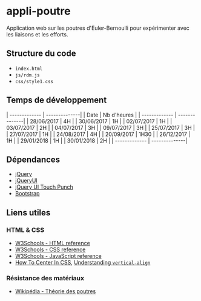 # appli-poutre

Application web sur les poutres d'Euler-Bernoulli pour expérimenter avec les liaisons et les efforts.

## Structure du code
* `index.html`
* `js/rdm.js`
* `css/style1.css`


## Temps de développement

| ------------- | --------------|
| Date			| Nb d'heures	|
| ------------- | --------------|
| 28/06/2017	| 4H			|
| 30/06/2017	| 1H			|
| 02/07/2017	| 1H			|
| 03/07/2017	| 2H			|
| 04/07/2017	| 3H			|
| 09/07/2017	| 3H			|
| 25/07/2017	| 3H			|
| 27/07/2017	| 1H			|
| 24/08/2017	| 4H			|
| 20/09/2017	| 1H30			|
| 26/12/2017	| 1H			|
| 29/01/2018	| 1H			|
| 30/01/2018	| 2H			|
| ------------- | --------------|


## Dépendances

* [jQuery](http://jquery.com/)
* [jQueryUI](http://jqueryui.com/)
* [jQuery UI Touch Punch](http://touchpunch.furf.com/)
* [Bootstrap](https://getbootstrap.com/)


## Liens utiles

### HTML & CSS

* [W3Schools - HTML reference](https://www.w3schools.com/tags/default.asp)
* [W3Schools - CSS reference](https://www.w3schools.com/cssref/default.asp)
* [W3Schools - JavaScript reference](https://www.w3schools.com/jsref/default.asp)
* [How To Center In CSS](http://howtocenterincss.com/), [Understanding `vertical-align`](http://phrogz.net/CSS/vertical-align/index.html)

### Résistance des matériaux

* [Wikipédia - Théorie des poutres](https://fr.wikipedia.org/wiki/Th%C3%A9orie_des_poutres)